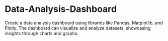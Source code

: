 # Data-Analysis-Dashboard
Create a data analysis dashboard using libraries like Pandas, Matplotlib, and Plotly. The dashboard can visualize and analyze datasets, showcasing insights through charts and graphs.

